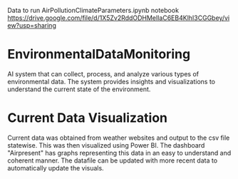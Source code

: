 Data to run AirPollutionClimateParameters.ipynb notebook 
https://drive.google.com/file/d/1X5Zv2RddODHMelIaC6EB4KlhI3CGGbey/view?usp=sharing

# EnvironmentalDataMonitoring
AI system that can collect, process, and analyze various types of environmental data. The system provides insights and visualizations to understand the current state of the environment.
# Current Data Visualization
Current data was obtained from weather websites and output to the csv file statewise. This was then visualized using Power BI. The dashboard "Airpresent" has graphs representing this data in an easy to understand and coherent manner. The datafile can be updated with more recent data to automatically update the visuals.



